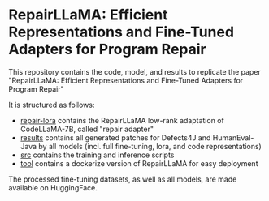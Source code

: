 # RepairLLaMA: Efficient Representations and Fine-Tuned Adapters for Program Repair

This repository contains the code, model, and results to replicate the paper "RepairLLaMA: Efficient Representations and Fine-Tuned Adapters for Program Repair"

It is structured as follows:
- [repair-lora](repair-lora) contains the RepairLLaMA low-rank adaptation of CodeLLaMA-7B, called "repair adapter"
- [results](results) contains all generated patches for Defects4J and HumanEval-Java by all models (incl. full fine-tuning, lora, and code representations)
- [src](src) contains the training and inference scripts
- [tool](tool) contains a dockerize version of RepairLLaMA for easy deployment

The processed fine-tuning datasets, as well as all models, are made available on HuggingFace.

